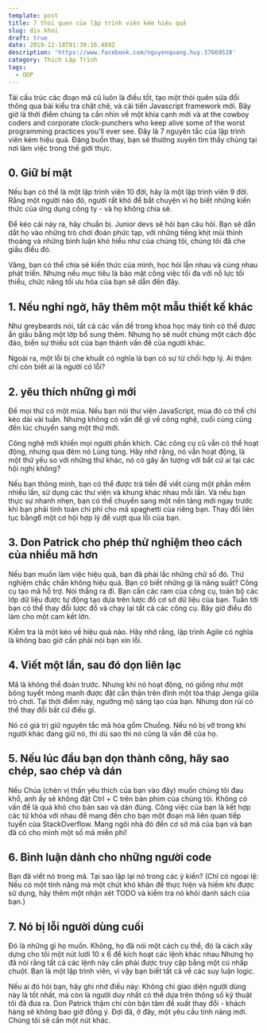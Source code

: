 ```yaml
---
template: post
title: 7 thói quen của lập trình viên kém hiệu quả
slug: div.khoi
draft: true
date: 2019-12-18T01:39:16.489Z
description: 'https://www.facebook.com/nguyenquang.huy.37669528'
category: Thích Lập Trình
tags:
  - OOP
---
```

Tái cấu trúc các đoạn mã cũ luôn là điều tốt, tạo một thói quên sửa đổi thông qua bài kiểu tra chặt chẽ, và cải tiến Javascript framework mới. Bây giờ là thời điểm chúng ta cần nhìn về một khía cạnh mới và  at the cowboy coders and corporate clock-punchers who keep alive some of the worst programming practices you’ll ever see. Đây là 7 nguyên tắc của lập trình viên kém hiệu quả. Đáng buồn thay, bạn sẽ thường xuyên tìm thấy chúng tại nơi làm việc trong thế giới thực.





## 0. Giữ bí mật



Nếu bạn có thể là một lập trình viên 10 đời, hãy là một lập trình viên 9 đời. Rằng một người nào đó, người rất khó để bắt chuyện vì họ biết những kiến thức của ứng dụng công ty - và họ không chia sẻ.



Để kéo cái này ra, hãy chuẩn bị. Junior devs sẽ hỏi bạn câu hỏi. Bạn sẽ dẫn dắt họ vào những trò chơi đoán phức tạp, với những tiếng khịt mũi thỉnh thoảng và những bình luận khó hiểu như của chúng tôi, chúng tôi đã che giấu điều đó.



Vâng, bạn có thể chia sẻ kiến ​​thức của mình, học hỏi lẫn nhau và cùng nhau phát triển. Nhưng nếu mục tiêu là bảo mật công việc tối đa với nỗ lực tối thiểu, chức năng tối ưu hóa của bạn sẽ dẫn đến đây.



## 1. Nếu nghi ngờ, hãy thêm một mẫu thiết kế khác



Như greybeards nói, tất cả các vấn đề trong khoa học máy tính có thể được ẩn giấu bằng một lớp bổ sung thêm. Nhưng họ sẽ nuốt chúng một cách độc đáo, biến sự thiếu sót của bạn thành vấn đề của người khác.



Ngoài ra, một lỗi bị che khuất có nghĩa là bạn có sự từ chối hợp lý. Ai thậm chí còn biết ai là người có lỗi?



## 2. yêu thích  những gì mới



Để mọi thứ có một mùa. Nếu bạn nói thư viện JavaScript, mùa đó có thể chỉ kéo dài vài tuần. Nhưng không có vấn đề gì về công nghệ, cuối cùng cũng đến lúc chuyển sang một thứ mới.



Công nghệ mới khiến mọi người phấn khích. Các công cụ cũ vẫn có thể hoạt động, nhưng qua đêm nó Lúng túng. Hãy nhớ rằng, nó vẫn hoạt động, là một thứ yếu so với những thứ khác, nó có gây ấn tượng với bất cứ ai tại các hội nghị không?



Nếu bạn thông minh, bạn có thể được trả tiền để viết cùng một phần mềm nhiều lần, sử dụng các thư viện và khung khác nhau mỗi lần. Và nếu bạn thực sự nhanh nhẹn, bạn có thể chuyển sang một nền tảng mới ngay trước khi bạn phải tính toán chi phí cho mã spaghetti của riêng bạn. Thay đổi liên tục bằng6 một cơ hội hợp lý để vượt qua lỗi của bạn.



## 3. Don Patrick cho phép thử nghiệm theo cách của nhiều mã hơn



Nếu bạn muốn làm việc hiệu quả, bạn đã phải lắc những chữ số đó. Thử nghiệm chắc chắn không hiệu quả. Bạn có biết những gì là năng suất? Công cụ tạo mã hỗ trợ. Nói thẳng ra đi. Bạn cần các ram của công cụ, toàn bộ các lớp dữ liệu được tự động tạo dựa trên lược đồ cơ sở dữ liệu của bạn. Tuần tới bạn có thể thay đổi lược đồ và chạy lại tất cả các công cụ. Bây giờ điều đó làm cho một cam kết lớn.



Kiểm tra là một kéo về hiệu quả nào. Hãy nhớ rằng, lập trình Agile có nghĩa là không bao giờ cần phải nói bạn xin lỗi.



## 4. Viết một lần, sau đó dọn liên lạc



Mã là không thể đoán trước. Nhưng khi nó hoạt động, nó giống như một bông tuyết mỏng manh được đặt cẩn thận trên đỉnh một tòa tháp Jenga giữa trò chơi. Tại thời điểm này, ngưỡng mộ sáng tạo của bạn. Nhưng don rủi có thể thay đổi bất cứ điều gì.



Nó có giá trị giữ nguyên tắc mã hóa gốm Chuồng. Nếu nó bị vỡ trong khi người khác đang giữ nó, thì dù sao thì nó cũng là vấn đề của họ.



## 5. Nếu lúc đầu bạn dọn thành công, hãy sao chép, sao chép và dán



Nếu Chúa (chèn vị thần yêu thích của bạn vào đây) muốn chúng tôi đau khổ, anh ấy sẽ không đặt Ctrl + C trên bàn phím của chúng tôi. Không có vấn đề là quá khó cho bản sao và dán đúng. Công việc của bạn là kết hợp các từ khóa với nhau để mang đến cho bạn một đoạn mã liên quan tiếp tuyến của StackOverflow. Mang ngôi nhà đó đến cơ sở mã của bạn và bạn đã có cho mình một số mã miễn phí!



## 6. Bình luận dành cho những người code



Bạn đã viết nó trong mã. Tại sao lặp lại nó trong các ý kiến? (Chỉ có ngoại lệ: Nếu có một tính năng mà một chút khó khăn để thực hiện và hiếm khi được sử dụng, hãy thêm một nhận xét TODO và kiểm tra nó khỏi danh sách của bạn.)



## 7. Nó bị lỗi người dùng cuối



Đó là những gì họ muốn. Không, họ đã nói một cách cụ thể, đó là cách xây dựng cho tôi một nút lưới 10 x 6 để kích hoạt các lệnh khác nhau Nhưng họ đã nói rằng tất cả các lệnh này cần phải được truy cập bằng một cú nhấp chuột. Bạn là một lập trình viên, vì vậy bạn biết tất cả về các suy luận logic.



Nếu ai đó hỏi bạn, hãy ghi nhớ điều này: Không chỉ giao diện người dùng này là tốt nhất, mà còn là người duy nhất có thể dựa trên thông số kỹ thuật tôi đã đưa ra. Don Patrick thậm chí còn bận tâm đề xuất thay đổi - khách hàng sẽ không bao giờ đồng ý. Đợi đã, ở đây, một yêu cầu tính năng mới. Chúng tôi sẽ cần một nút khác.
